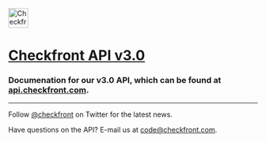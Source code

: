 
<a href="https://www.checkfront.com?cfcp=api">
    <img src="https://www.checkfront.com/images/logo/Checkfront-80.png" height="40" alt="Checkfront" />
</a>

# [Checkfront API v3.0](http://api.checkfront.com/)

### Documenation for our v3.0 API, which can be found at [api.checkfront.com](http://api.checkfront.com/).

---

Follow [@checkfront](https://twitter.com/checkfront) on Twitter for the latest news.

Have questions on the API?  E-mail us at [code@checkfront.com](mailto:code@checkfront.com).

